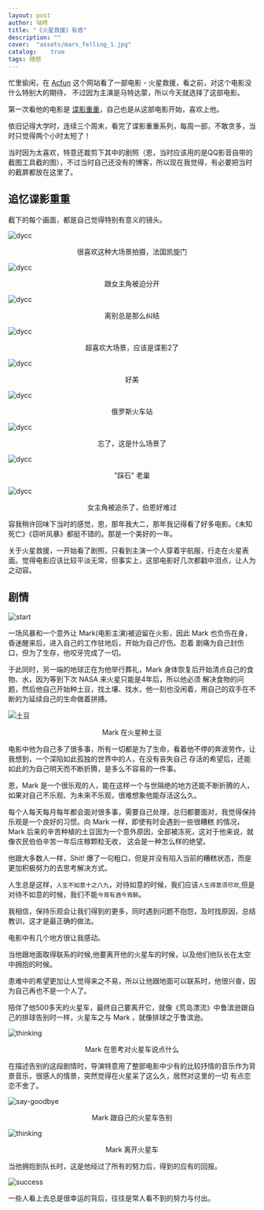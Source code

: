 ```yaml
---
layout: post
author: 咕咚
title: "《火星救援》有感"
description: ""
cover:  "assets/mars_felling_1.jpg"
catalog:    true
tags: 随想
---
```

忙里偷闲，在 [Acfun](http://www.acfun.tv/) 这个网站看了一部电影 - 火星救援，看之前，对这个电影没什么特别大的期待，
不过因为主演是马特达蒙，所以今天就选择了这部电影。

第一次看他的电影是 [谍影重重](http://www.acfun.tv/v/ac306986)，自己也是从这部电影开始，喜欢上他。

依旧记得大学时，连续三个周末，看完了谍影重重系列，每周一部，不敢贪多，当时只觉得两个小时太短了！

当时因为太喜欢，特意还裁剪下其中的剧照（恩，当时应该用的是QQ影音自带的截图工具截的图），不过当时自己还没有的博客，所以现在我觉得，有必要把当时的截屏都放在这里了。

## 追忆谍影重重

截下的每个画面，都是自己觉得特别有意义的镜头。

![dycc](/assets/dycc_01.jpg)
<p style="text-align:center">很喜欢这种大场景拍摄，法国凯旋门</p>

![dycc](/assets/dycc_02.jpg)
<p style="text-align:center">跟女主角被迫分开</p>

![dycc](/assets/dycc_03.jpg)
<p style="text-align:center">离别总是那么纠结</p>

![dycc](/assets/dycc_04.jpg)
<p style="text-align:center">超喜欢大场景，应该是谍影2了</p>

![dycc](/assets/dycc_05.jpg)
<p style="text-align:center">好美</p>

![dycc](/assets/dycc_06.jpg)
<p style="text-align:center">俄罗斯火车站</p>

![dycc](/assets/dycc_07.jpg)
<p style="text-align:center">忘了，这是什么场景了</p>

![dycc](/assets/dycc_08.jpg)
<p style="text-align:center">"踩石" 老巢</p>

![dycc](/assets/dycc_09.jpg)
<p style="text-align:center">女主角被追杀了，伯恩好难过</p>

容我稍许回味下当时的感觉，恩，那年我大二，那年我记得看了好多电影。《未知死亡》《窃听风暴》都挺不错的。那是一个美好的一年。

关于火星救援，一开始看了剧照，只看到主演一个人穿着宇航服，行走在火星表面。觉得电影应该比较平淡无常，但事实上，这部电影好几次都戳中泪点，让人为之动容。

## 剧情

![start](/assets/mars_felling_7.jpg)

一场风暴和一个意外让 Mark(电影主演)被迫留在火影，因此 Mark 也负伤在身，昏迷醒来后，进入自己的工作驻地后，开始为自己疗伤。忍着
剧痛为自己封伤口，但为了生存，他咬牙完成了一切。


于此同时，另一端的地球正在为他举行葬礼，Mark 身体恢复后开始清点自己的食物、水，因为等到下次 NASA 来火星只能是4年后，所以他必须
解决食物的问题，然后他自己开始种土豆，找土壤、找水，他一刻也没闲着，用自己的双手在不断的为延续自己的生命做着拼搏。

![土豆](/assets/mars_felling_2.jpg)
<p style="text-align:center">Mark 在火星种土豆</p>

电影中他为自己多了很多事，所有一切都是为了生命，看着他不停的奔波劳作，让我想到，一个深陷如此孤独的世界中的人，在没有丧失自己
存活的希望后，还能如此的为自己明天而不断折腾，是多么不容易的一件事。

恩，Mark 是一个很乐观的人，能在这样一个与世隔绝的地方还能不断折腾的人，如果对自己不乐观、为未来不乐观，很难想象他能存活这么久。

每个人每天每月每年都会面对很多事，需要自己处理，总归都要面对，我觉得保持乐观是一个良好的习惯。向 Mark 一样，即使有时会遇到一些很糟糕
的情况， Mark 后来的辛苦种植的土豆因为一个意外原因，全部被冻死，这对于他来说，就像农民伯伯辛苦一年后庄稼颗粒无收，
这会是一种怎么样的绝望。

他跟大多数人一样，Shit! 爆了一句粗口，但是并没有陷入当前的糟糕状态，而是更加积极努力的去思考解决方式。

人生总是这样，`人生不如意十之八九`，对待如意的时候，我们应该`人生得意须尽欢`,但是对待不如意的时候，我们不能`今宵有酒今宵醉`。

我相信，保持乐观会让我们得到的更多，同时遇到问题不抱怨，及时找原因，总结教训，这才是最正确的做法。

电影中有几个地方很让我感动。

当他跟地面取得联系的时候,他要离开他的火星车的时候，以及他们他队长在太空中拥抱的时候。

患难中的希望更加让人觉得来之不易，所以让他跟地面可以联系时，他很兴奋，因为自己再也不是一个人了。

陪伴了他500多天的火星车，最终自己要离开它，就像《荒岛漂流》中鲁滨逊跟自己的排球告别时一样，火星车之与 Mark ，就像排球之于鲁滨逊。

![thinking](/assets/mars_felling_4.jpg)
<p style="text-align:center">Mark 在思考对火星车说点什么</p>

在描述告别的这段剧情时，导演特意用了整部电影中少有的比较抒情的音乐作为背景音乐，很感人的情景，突然觉得在火星呆了这么久，居然对这里的一切
有点恋恋不舍了。

![say-goodbye](/assets/mars_felling_3.jpg)
<p style="text-align:center">Mark 跟自己的火星车告别</p>

![thinking](/assets/mars_felling_5.jpg)
<p style="text-align:center">Mark 离开火星车</p>

当他拥抱到队长时，这是他经过了所有的努力后，得到的应有的回报。

![success](/assets/mars_felling_6.jpg)

一些人看上去总是很幸运的背后，往往是常人看不到的努力与付出。
